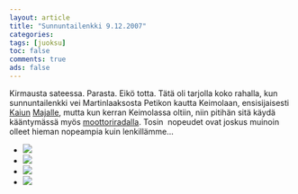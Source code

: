 ```yaml
--- 
layout: article 
title: "Sunnuntailenkki 9.12.2007" 
categories: 
tags: [juoksu]
toc: false 
comments: true 
ads: false 
--- 
```


Kirmausta sateessa. Parasta. Eikö totta. Tätä oli tarjolla koko rahalla,
kun sunnuntailenkki vei Martinlaaksosta Petikon kautta Keimolaan,
ensisijaisesti [Kaiun](http://www.keimolankaiku.fi/)
[Majalle](http://www.keimolankaiku.fi/keimolan_kaiun_maja.htm), mutta
kun kerran Keimolassa oltiin, niin pitihän sitä käydä kääntymässä myös
[moottoriradalla](http://fi.wikipedia.org/wiki/Keimolan_moottorirata).
Tosin  nopeudet ovat joskus muinoin olleet hieman nopeampia kuin
lenkillämme...

<div class="image-gallery">

-   [![](/Media/Default/ImageGalleries/sunnuntailenkki-9.12.2007/Thumbnails/lenkki%20001.jpg)](/Media/Default/ImageGalleries/sunnuntailenkki-9.12.2007/lenkki%20001.jpg)
-   [![](/Media/Default/ImageGalleries/sunnuntailenkki-9.12.2007/Thumbnails/lenkki%20002.jpg)](/Media/Default/ImageGalleries/sunnuntailenkki-9.12.2007/lenkki%20002.jpg)
-   [![](/Media/Default/ImageGalleries/sunnuntailenkki-9.12.2007/Thumbnails/lenkki%20003.jpg)](/Media/Default/ImageGalleries/sunnuntailenkki-9.12.2007/lenkki%20003.jpg)
-   [![](/Media/Default/ImageGalleries/sunnuntailenkki-9.12.2007/Thumbnails/lenkki%20004.jpg)](/Media/Default/ImageGalleries/sunnuntailenkki-9.12.2007/lenkki%20004.jpg)

</div>
